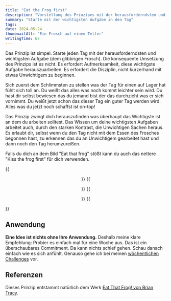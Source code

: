 ```yaml
---
title: "Eat the Frog first"
description: "Vorstellung des Prinzipes mit der herausforderndsten und wichtigsten Aufgabe in den Tag zu starten. Kiss the frog first!"
summary: "Starte mit der wichtigsten Aufgabe in den Tag"
tags:
date: 2024-05-24
thumbnailAlt: "Ein Frosch auf einem Teller"
writingTime: 67
---
```


Das Prinzip ist simpel.
Starte jeden Tag mit der herausforderndsten und wichtigsten Aufgabe (dem
glibbrigen Frosch).
Die konsequente Umsetzung des Prinzips ist es nicht.
Es erfordert Aufmerksamkeit, diese wichtigste Aufgabe herauszuarbeiten.
Es erfordert die Disziplin, nicht kurzerhand mit etwas Unwichtigem zu beginnen.

Sich zuerst dem Schlimmsten zu stellen was der Tag für einen auf Lager hat
fühlt sich toll an.
Du weißt das alles was noch kommt leichter sein wird.
Du hast dir selbst bewiesen das du jemand bist der das durchzieht was er
sich vornimmt.
Du weißt jetzt schon das dieser Tag ein guter Tag werden wird.
Alles was du jetzt noch schaffst ist on-top!

Das Prinzip zwingt dich herauszufinden was überhaupt das Wichtigste ist an
dem du arbeiten solltest.
Das Wissen um deine wichtigsten Aufgaben arbeitet auch, durch den starken
Kontrast, die Unwichtigen Sachen heraus.
Es erlaubt dir, selbst wenn du den Tag nicht mit dem Essen des Frosches
begonnen hast, zu erkennen das du an Unwichtigem gearbeitet hast und dann
noch den Tag herumzureißen.

Falls du dich an dem Bild "Eat that frog" stößt kann du auch das nettere
"Kiss the frog first" für dich verwenden.

{{<center>}}
    {{<figure src="eat-that-frog.jpeg" class="w-11/12" alt="Ein Frosch auf einem Teller vor dir" caption="Eat the frog">}}
    {{<figure src="kiss-the-frog-first.jpeg" class="w-11/12" alt="Man küsst einen Frosch in einem Teich" caption="Kiss the frog">}}
{{</center>}}

## Anwendung

**Eine Idee ist nichts ohne Ihre Anwendung.**
Deshalb meine klare Empfehlung:
Probier es einfach mal für eine Woche aus.
Das ist ein überschaubares Commitment. Da kann nichts schief gehen.
Schau danach einfach wie es sich anfühlt.
Genauso gehe ich bei meinen [wöchentlichen Challenges](/misc/challenges) vor.

## Referenzen

Dieses Prinzip entstammt natürlich dem Werk [Eat That Frog! von Brian Tracy](https://www.amazon.de/Eat-that-Frog-weniger-erreichen/dp/3869369094).
